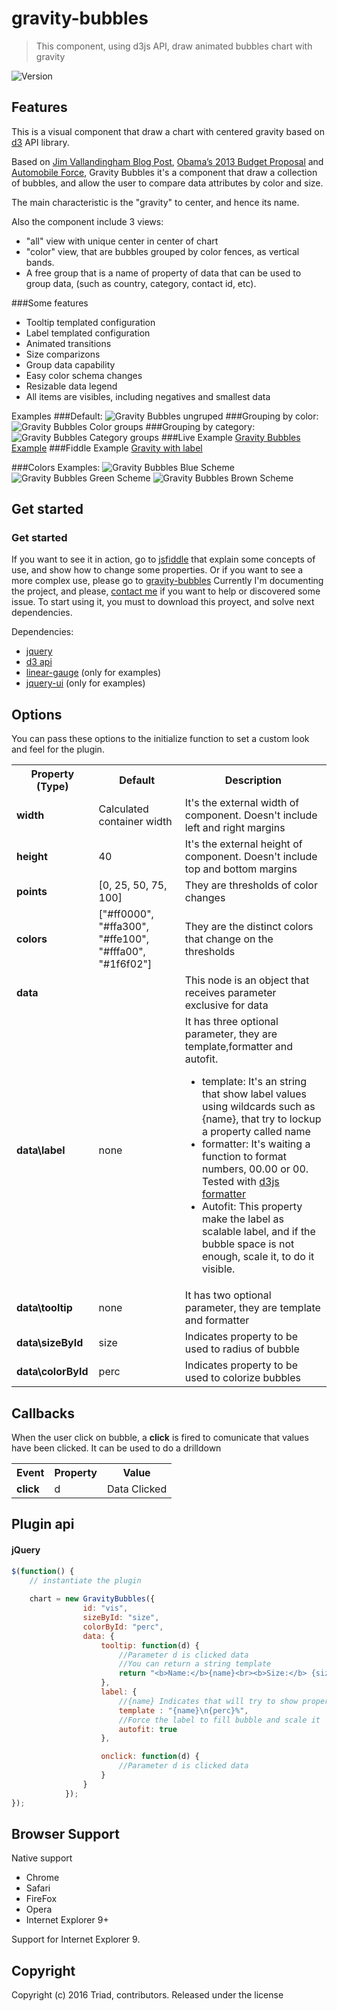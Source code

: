 # gravity-bubbles

> This component, using d3js API, draw animated bubbles chart with gravity

![Version](http://img.shields.io/version/1.0.1.png?color=green)


## Features
This is a visual component that draw a chart with centered gravity based on [d3](http://d3js.org/) API library.

Based on [Jim Vallandingham Blog Post](http://vallandingham.me/bubble_charts_in_d3.html), [Obama’s 2013 Budget Proposal](http://www.nytimes.com/interactive/2012/02/13/us/politics/2013-budget-proposal-graphic.html?_r=0) and [Automobile Force](http://projects.delimited.io/experiments/force-bubbles/radial.html), Gravity Bubbles it's a component that draw a collection of bubbles, and allow the user to compare data attributes by color and size. 

The main characteristic is the "gravity" to center, and hence its name. 

Also the component include 3 views:
* "all" view with unique center in center of chart
* "color" view, that are bubbles grouped by color fences, as vertical bands.
* A free group that is a name of property of data that can be used to group data, (such as country, category, contact id, etc).

###Some features
* Tooltip templated configuration
* Label templated configuration
* Animated transitions
* Size comparizons
* Group data capability
* Easy color schema changes
* Resizable data legend
* All items are visibles, including negatives and smallest data 

Examples
###Default:
![Gravity Bubbles ungruped](http://rawgit.com/lflores/gravity-bubbles/master/src/images/gravity-bubbles-default.png)
###Grouping by color:
![Gravity Bubbles Color groups](http://rawgit.com/lflores/gravity-bubbles/master/src/images/gravity-bubbles-group-color.png)
###Grouping by category:
![Gravity Bubbles Category groups](http://rawgit.com/lflores/gravity-bubbles/master/src/images/gravity-bubbles-group-category.png)
###Live Example
[Gravity Bubbles Example](http://www.triadsoft.com.ar/examples/gravity-bubbles/)
###Fiddle Example
[Gravity with label](http://jsfiddle.net/6cLpuL7j/8/)

###Colors Examples:
![Gravity Bubbles Blue Scheme](http://rawgit.com/lflores/gravity-bubbles/master/src/images/gravity-bubbles-blue.png)
![Gravity Bubbles Green Scheme](http://rawgit.com/lflores/gravity-bubbles/master/src/images/gravity-bubbles-green.png)
![Gravity Bubbles Brown Scheme](http://rawgit.com/lflores/gravity-bubbles/master/src/images/gravity-bubbles-brown.png)



## Get started
### Get started
If you want to see it in action, go to [jsfiddle](https://jsfiddle.net/leoflores/6cLpuL7j/6/) that explain some concepts of use, and show how to change some properties. Or if you want to see a more complex use, please go to [gravity-bubbles](http://www.triadsoft.com.ar/examples/gravity-bubbles.html)
Currently I'm documenting the project, and please, [contact me](mailto:flores.leonardo@gmail.com) if you want to help or discovered some issue.
To start using it, you must to download this proyect, and solve next dependencies.

Dependencies:
* [jquery](http://jquery.com/download/)
* [d3 api](https://github.com/mbostock/d3)
* [linear-gauge](https://github.com/lflores/linear-gauge) (only for examples)
* [jquery-ui](https://jqueryui.com/) (only for examples)



## Options
You can pass these options to the initialize function to set a custom look and feel for the plugin.

<table>
    <tr>
        <th>Property (Type)</th>
        <th>Default</th>
        <th>Description</th>
    </tr>
    <tr>
        <td><strong>width</strong></td>
        <td>Calculated container width</td>
        <td>It's the external width of component. Doesn't include left and right margins</td>
    </tr>
  <tr>
        <td><strong>height</strong></td>
        <td>40</td>
        <td>It's the external height of component. Doesn't include top and bottom margins</td>
    </tr>
    <tr>
        <td><strong>points</strong></td>
        <td>[0, 25, 50, 75, 100]</td>
        <td>They are thresholds of color changes</td>
    </tr>
    <tr>
        <td><strong>colors</strong></td>
        <td>["#ff0000", "#ffa300", "#ffe100", "#fffa00", "#1f6f02"]</td>
        <td>They are the distinct colors that change on the thresholds</td>
    </tr>
     <tr>
        <td><strong>data</strong></td>
        <td></td>
        <td>This node is an object that receives parameter exclusive for data</td>
    </tr>
    <tr>
        <td><strong>data\label</strong></td>
        <td>none</td>
        <td>It has three optional parameter, they are template,formatter and autofit.
        <ul>
        <li>template: It's an string that show label values using wildcards such as {name}, that try to lockup a property called name</li>
        <li>formatter: It's waiting a function to format numbers, 00.00 or 00. Tested with <a href="https://github.com/mbostock/d3/wiki/Formatting">d3js formatter</a></li>
        <li>Autofit: This property make the label as scalable label, and if the bubble space is not enough, scale it, to do it visible. </li>
        </ul>
        </td>
    </tr>
    <tr>
        <td><strong>data\tooltip</strong></td>
        <td>none</td>
        <td>It has two optional parameter, they are template and formatter</td>
    </tr>
    <tr>
        <td><strong>data\sizeById</strong></td>
        <td>size</td>
        <td>Indicates property to be used to radius of bubble</td>
    </tr>
    <tr>
        <td><strong>data\colorById</strong></td>
        <td>perc</td>
        <td>Indicates property to be used to colorize bubbles</td>
    </tr>
</table>


## Callbacks
When the user click on bubble, a <strong>click</strong> is fired to comunicate that values have been clicked. It can be used to do a drilldown
<table>
    <tr>
        <th>Event</th>
        <th>Property</th>
        <th>Value</th>
    </tr>
    <tr>
        <td><strong>click</strong></td>
        <td>d</td>
        <td>Data Clicked</td>
    </tr>
</table>


## Plugin api
#### jQuery

```javascript
$(function() {
    // instantiate the plugin
    
    chart = new GravityBubbles({
                id: "vis",
                sizeById: "size",
                colorById: "perc",
                data: {
                    tooltip: function(d) {
                        //Parameter d is clicked data
                        //You can return a string template
                        return "<b>Name:</b>{name}<br><b>Size:</b> {size}<br><b>Size of Total:</b> {perc}%";
                    },
                    label: {
                        //{name} Indicates that will try to show property value called name
                        template : "{name}\n{perc}%",
                        //Force the label to fill bubble and scale it
                        autofit: true
                    },

                    onclick: function(d) {
                        //Parameter d is clicked data
                    }
                }
            });
});
```


## Browser Support
Native support

* Chrome
* Safari
* FireFox
* Opera
* Internet Explorer 9+

Support for Internet Explorer 9.


## Copyright
Copyright (c) 2016 Triad, contributors. Released under the  license